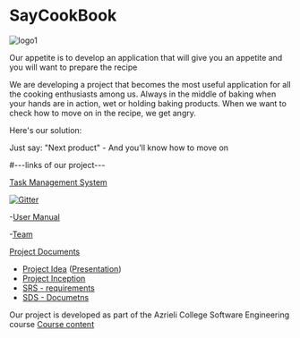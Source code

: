 # SayCookBook

![logo1](https://github.com/sarabuc/SayCookBook/blob/master/Say%20CookBook%20logo.png)

Our appetite is to develop an application that will give you an appetite and you will want to prepare the recipe


We are developing a project that becomes the most useful application for all the cooking enthusiasts among us.
Always in the middle of baking when your hands are in action, wet or holding baking products. When we want to check how to move on in the recipe, we get angry.

Here's our solution:

Just say: "Next product" -
And you'll know how to move on


#---links of our project---



[Task Management System][link]



[![Gitter](https://badges.gitter.im/Join%20Chat.svg)](https://gitter.im/jce-il/SayCookBook)


  -[User Manual][userManualLink] 


  -[Team][teamLink] 


  [Project Documents][planning]
  
  * [Project Idea] ([Presentation])
  * [Project Inception]
  * [SRS - requirements]
  * [SDS - Documetns]



Our project is developed as part of the Azrieli College Software Engineering course
 [Course content][slides0] 
 
<!-- links go here -->
[slides0]:https://github.com/jce-il/se-class-materials
[teamLink]:https://github.com/sarabuc/SayCookBook/wiki/Team
[userManualLink]:https://github.com/sarabuc/SayCookBook/wiki/User-Manual
[Presentation]:https://docs.google.com/presentation/d/17U3g7VM-Vy3PTh3-c0nINm0Vazk34uqlvkU23dCqSSM
[logo]:https://drive.google.com/drive/folders/0B8jE9HQ0g6YpbWJMTlFYS1V5RUk
[Project Idea]:https://docs.google.com/document/d/11GPibf9tU2k6JE-L0ewWUYaHQml9c8q_3oMHle6PNQU
[Project Inception]:https://github.com/sarabuc/SayCookBook/wiki/Project-Inception
[planning]:https://github.com/sarabuc/SayCookBook/wiki/planning
[link]:https://github.com/sarabuc/SayCookBook/issues
[SRS - requirements]:https://github.com/sarabuc/SayCookBook/wiki/SRS---requirements
[SDS - Documetns]:https://github.com/sarabuc/SayCookBook/wiki/SDS---Documetns
